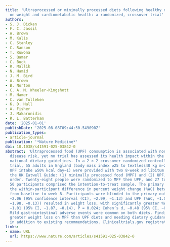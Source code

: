```yaml
---
title: 'Ultraprocessed or minimally processed diets following healthy dietary guidelines
  on weight and cardiometabolic health: a randomized, crossover trial'
authors:
- S. J. Dicken
- F. C. Jassil
- A. Brown
- M. Kalis
- C. Stanley
- C. Ranson
- T. Ruwona
- S. Qamar
- C. Buck
- R. Mallik
- N. Hamid
- J. M. Bird
- A. Brown
- B. Norton
- C. A. M. Wheeler-Kingshott
- M. Hamer
- C. van Tulleken
- K. D. Hall
- A. Fisher
- J. Makaronidis
- R. L. Batterham
date: '2025-01-01'
publishDate: '2025-08-08T09:44:50.549090Z'
publication_types:
- article-journal
publication: '*Nature Medicine*'
doi: 10.1038/s41591-025-03842-0
abstract: 'Ultraprocessed food (UPF) consumption is associated with noncommunicable
  disease risk, yet no trial has assessed its health impact within the context of
  national dietary guidelines. In a 2 × 2 crossover randomized controlled feeding
  trial, 55 adults in England (body mass index ≥25 to textless40 kg m−2, habitual
  UPF intake ≥50% kcal day−1) were provided with two 8-week ad libitum diets following
  the UK Eatwell Guide: (1) minimally processed food (MPF) and (2) UPF, in a random
  order. Twenty-eight people were randomized to MPF then UPF, and 27 to UPF then MPF;
  50 participants comprised the intention-to-treat sample. The primary outcome was
  the within-participant difference in percent weight change (%WC) between diets,
  from baseline to week 8. Participants were blinded to the primary outcome. MPF (%WC,
  −2.06 (95% confidence interval (CI), −2.99, −1.13) and UPF (%WC, −1.05 (95% CI,
  −1.98, −0.13)) resulted in weight loss, with significantly greater %WC on MPF (Δ%WC,
  −1.01 (95% CI, −1.87, −0.14), P = 0.024; Cohen’s d, −0.48 (95% CI, −0.91, −0.06)).
  Mild gastrointestinal adverse events were common on both diets. Findings indicate
  greater weight loss on MPF than UPF diets and needing dietary guidance on food processing
  in addition to existing recommendations. Clinicaltrials.gov registration: NCT05627570.'
links:
- name: URL
  url: https://www.nature.com/articles/s41591-025-03842-0
---
```

